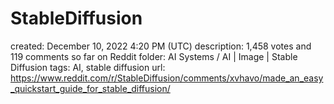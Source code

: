# StableDiffusion

created: December 10, 2022 4:20 PM (UTC)
description: 1,458 votes and 119 comments so far on Reddit
folder: AI Systems / AI | Image | Stable Diffusion
tags: AI, stable diffusion
url: https://www.reddit.com/r/StableDiffusion/comments/xvhavo/made_an_easy_quickstart_guide_for_stable_diffusion/